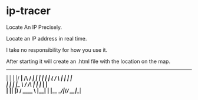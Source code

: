 # ip-tracer
Locate An IP Precisely.

Locate an IP address in real time.

I take no responsibility for how you use it.

After starting it will create an .html file with the location on the map.

  _    _  _____         _____ ______ 
 | |  | |/ ____|  /\   / ____|  ____|
 | |  | | (___   /  \ | |  __| |__   
 | |  | |\___ \ / /\ \| | |_ |  __|  
 | |__| |____) / ____ \ |__| | |____ 
  \____/|_____/_/    \_\_____|______|
                                     
                                     
